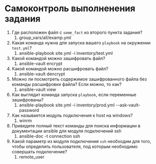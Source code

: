 # Самоконтроль выполненения задания

1. Где расположен файл с `some_fact` из второго пункта задания?
   1. group_vars/all/examp.yml
2. Какая команда нужна для запуска вашего `playbook` на окружении `test.yml`?
   1. ansible-playbook site.yml -i inventory/test.yml
3. Какой командой можно зашифровать файл?
   1. ansible-vault encrypt
4. Какой командой можно расшифровать файл?
   1. ansible-vault dencrypt
5. Можно ли посмотреть содержимое зашифрованного файла без команды расшифровки файла? Если можно, то как?
   1. ansible-vault view
6. Как выглядит команда запуска `playbook`, если переменные зашифрованы?
   1. ansible-playbook site.yml -i inventory/prod.yml --ask-vault-password
7. Как называется модуль подключения к host на windows?
   1. winrm
8. Приведите полный текст команды для поиска информации в документации ansible для модуля подключений ssh
   1. ansible-doc -t connection ssh
9. Какой параметр из модуля подключения `ssh` необходим для того, чтобы определить пользователя, под которым необходимо совершать подключение?
   1. remote_user

